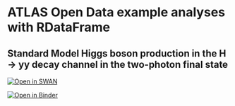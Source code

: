 # ATLAS Open Data example analyses with RDataFrame

## Standard Model Higgs boson production in the H → yy decay channel in the two-photon final state

[![Open in SWAN](https://img.shields.io/badge/Open%20in%20-%E2%98%81%20SWAN-orange.svg)](https://cern.ch/swanserver/cgi-bin/go/?projurl=https://github.com/stwunsch/atlas-opendata-analysis.git)

[![Open in Binder](https://mybinder.org/badge_logo.svg)](https://mybinder.org/v2/gh/stwunsch/atlas-opendata-analysis/master)
